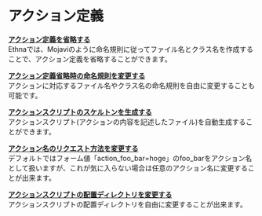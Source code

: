 # アクション定義
**[アクション定義を省略する](ethna-document-dev_guide-action-omit.md "ethna-document-dev\_guide-action-omit (1240d)")**  
Ethnaでは、Mojaviのように命名規則に従ってファイル名とクラス名を作成することで、アクション定義を省略することができます。

**[アクション定義省略時の命名規則を変更する](ethna-document-dev_guide-action-namingconvention.md "ethna-document-dev\_guide-action-namingconvention (1240d)")**  
アクションに対応するファイル名やクラス名の命名規則を自由に変更することも可能です。

**[アクションスクリプトのスケルトンを生成する](ethna-document-dev_guide-action-skelton.md "ethna-document-dev\_guide-action-skelton (1240d)")**  
アクションスクリプト(アクションの内容を記述したファイル)を自動生成することができます。

**[アクション名のリクエスト方法を変更する](ethna-document-dev_guide-action-formname.md "ethna-document-dev\_guide-action-formname (1026d)")**  
デフォルトではフォーム値「action\_foo\_bar=hoge」のfoo\_barをアクション名として扱いますが、これが気に入らない場合は任意のアクション名に変更することが出来ます。

**[アクションスクリプトの配置ディレクトリを変更する](ethna-document-dev_guide-action-dir.md "ethna-document-dev\_guide-action-dir (1240d)")**  
アクションスクリプトの配置ディレクトリを自由に変更することが出来ます。

